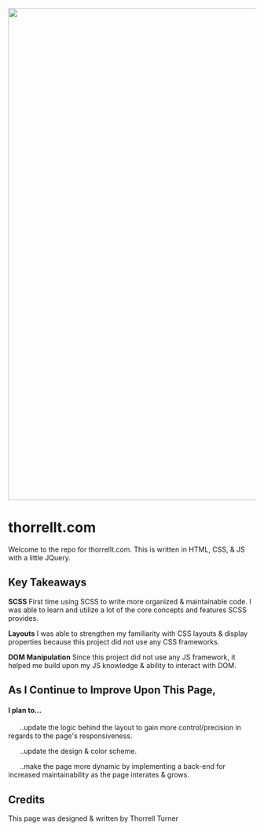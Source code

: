 <div align="center"> 
	<img src="https://user-images.githubusercontent.com/64343445/169721301-f74116ea-9447-4034-a6ad-539e1d89df81.jpeg" width= "1000">
</div> 

# thorrellt.com

Welcome to the repo for thorrellt.com. This is written in HTML, CSS, & JS with a little JQuery.

## Key Takeaways

**SCSS** First time using SCSS to write more organized & maintainable code. I was able to learn and utilize a lot of the core concepts and features SCSS provides.   

**Layouts** I was able to strengthen my familiarity with CSS layouts & display properties because this project did not use any CSS frameworks.  

**DOM Manipulation** Since this project did not use any JS framework, it helped me build upon my JS knowledge & ability to interact with DOM.  

## As I Continue to Improve Upon This Page, 
#### I plan to...

&nbsp;&nbsp;&nbsp;&nbsp;&nbsp;&nbsp;..update the logic behind the layout to gain more control/precision in regards to the page's responsiveness. 

&nbsp;&nbsp;&nbsp;&nbsp;&nbsp;&nbsp;..update the design & color scheme. 

&nbsp;&nbsp;&nbsp;&nbsp;&nbsp;&nbsp;..make the page more dynamic by implementing a back-end for increased maintainability as the page interates & grows.   

## Credits

This page was designed & written by Thorrell Turner
